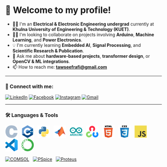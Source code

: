# 👋 Welcome to my profile!

- 🧑‍🎓 I'm an **Electrical & Electronic Engineering undergrad** currently at **Khulna University of Engineering & Technology (KUET)**.
- 👨‍💻 I'm looking to collaborate on projects involving **Arduino**, **Machine Learning**, and **Power Electronics**.
- 💡 I'm currently learning **Embedded AI**, **Signal Processing**, and **Scientific Research & Publication**.
- 💬 Ask me about **hardware-based projects**, **transformer design**, or **OpenCV & ML integrations**.
- 📫 How to reach me: **tawseefrafi@gmail.com**

---

### 🔗 Connect with me:

<a href="https://www.linkedin.com/in/tawseef-salim-rafi/" target="_blank"><img src="https://img.shields.io/badge/-LinkedIn-0077B5?style=flat-square&logo=linkedin" alt="LinkedIn" /></a>
<a href="https://www.facebook.com/tawseefsalim.rafi.14/" target="_blank"><img src="https://img.shields.io/badge/-Facebook-1877F2?style=flat-square&logo=facebook" alt="Facebook" /></a>
<a href="https://www.instagram.com/tawseef.s.rafi/" target="_blank"><img src="https://img.shields.io/badge/-Instagram-E4405F?style=flat-square&logo=instagram" alt="Instagram" /></a>
<a href="mailto:tawseefrafi@gmail.com" target="_blank"><img src="https://img.shields.io/badge/-Gmail-D14836?style=flat-square&logo=gmail" alt="Gmail" /></a>

---

### 🛠️ Languages & Tools

<img src="https://raw.githubusercontent.com/devicons/devicon/master/icons/c/c-original.svg" alt="C" width="40" height="40" style="margin-right:8px;" />
<img src="https://raw.githubusercontent.com/devicons/devicon/master/icons/cplusplus/cplusplus-original.svg" alt="C++" width="40" height="40" style="margin-right:8px;" />
<img src="https://raw.githubusercontent.com/devicons/devicon/master/icons/python/python-original.svg" alt="Python" width="40" height="40" style="margin-right:8px;" />
<img src="https://raw.githubusercontent.com/devicons/devicon/master/icons/matlab/matlab-original.svg" alt="MATLAB" width="40" height="40" style="margin-right:8px;" />
<img src="https://raw.githubusercontent.com/devicons/devicon/master/icons/arduino/arduino-original-wordmark.svg" alt="Arduino" width="40" height="40" style="margin-right:8px;" />
<img src="https://raw.githubusercontent.com/devicons/devicon/master/icons/opencv/opencv-original.svg" alt="OpenCV" width="40" height="40" style="margin-right:8px;" />
<img src="https://raw.githubusercontent.com/devicons/devicon/master/icons/html5/html5-original-wordmark.svg" alt="HTML5" width="40" height="40" style="margin-right:8px;" />
<img src="https://raw.githubusercontent.com/devicons/devicon/master/icons/css3/css3-original-wordmark.svg" alt="CSS3" width="40" height="40" style="margin-right:8px;" />
<img src="https://raw.githubusercontent.com/devicons/devicon/master/icons/javascript/javascript-original.svg" alt="JavaScript" width="40" height="40" style="margin-right:8px;" />
<img src="https://raw.githubusercontent.com/devicons/devicon/master/icons/vscode/vscode-original.svg" alt="VS Code" width="40" height="40" style="margin-right:8px;" />
<img src="https://raw.githubusercontent.com/devicons/devicon/master/icons/anaconda/anaconda-original.svg" alt="Anaconda" width="40" height="40" style="margin-right:8px;" />

<!-- Using shields.io badges for missing icons -->
<a href="https://www.comsol.com/" target="_blank"><img src="https://img.shields.io/badge/-COMSOL-0072C6?style=flat-square" alt="COMSOL" style="margin-right:8px;" /></a>
<a href="https://www.pspice.com/" target="_blank"><img src="https://img.shields.io/badge/-PSpice-E60027?style=flat-square" alt="PSpice" style="margin-right:8px;" /></a>
<a href="https://www.labcenter.com/" target="_blank"><img src="https://img.shields.io/badge/-Proteus-1D8FBD?style=flat-square" alt="Proteus" style="margin-right:8px;" /></a>
